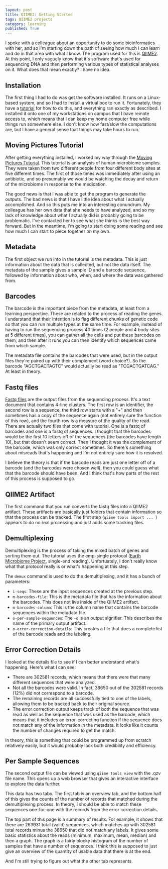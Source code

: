 ```yaml
---
layout: post
title: QIIME2: Getting Started
tags: QIIME2 projects
category: learning
published: True
---
```


I spoke with a colleague about an opportunity to do some bioinformatics with her, and so I'm starting down the path of seeing how much I can learn and do in that area with what I know. The program used for this is [QIIME2](https://qiime2.org/). At this point, I only vaguely know that it's software that's used for sequencing DNA and then performing various types of statistical analyses on it. What does that mean exactly? I have no idea.

## Installation

The first thing I had to do was get the software installed. It runs on a Linux-based system, and so I had to install a virtual box to run it. Fortunately, they have a [tutorial](https://docs.qiime2.org/2020.2/install/virtual/virtualbox/) for how to do this, and everything ran exactly as described. I installed it onto one of my workstations on campus that I have remote access to, which means that I can keep my home computer free while things run somewhere else. I don't know how fast/slow the computations are, but I have a general sense that things may take hours to run.

## Moving Pictures Tutorial

After getting everything installed, I worked my way through the [Moving Pictures Tutorial](https://docs.qiime2.org/2020.2/tutorials/moving-pictures/). This tutorial is an analysis of human microbiome samples. They were taken from two different people from four different body sites at five different times. The first of those times was immediately after using an antibiotic, and so presumably we would be watching the decay and return of the microbiome in response to the medication.

The good news is that I was able to get the program to generate the outputs. The bad news is that I have little idea about what I actually accomplished. And so this puts me into an interesting conundrum. My colleague has her own data that she needs to have analyzed, and so my lack of knowledge about what I actually did is probably going to be problematic. I've contacted her to see what she thinks is the best way forward. But in the meantime, I'm going to start doing some reading and see how much I can start to piece together on my own.

## Metadata

The first object we run into in the tutorial is the metadata. This is just information about the data that is collected, but not the data itself. The metadata of the sample gives a sample ID and a barcode sequence, followed by information about who, when, and where the data was gathered from.

## Barcodes

The barcode is the important piece from the metadata, at least from a learning perspective. These are related to the process of reading the genes. I understand that their intention is to flag different chunks of genetic code so that you can run multiple types at the same time. For example, instead of having to run the sequencing process 40 times (2 people and 4 body sites at 5 different times), you can gather all the cells and put these barcodes on them, and then after it runs you can then identify which sequences came from which sample.

The metadata file contains the barcodes that were used, but in the output files they're paired up with their complement (word choice?). So the barcode "AGCTGACTAGTC" would actually be read as "TCGACTGATCAG." At least in theory.

## Fastq files

[Fastq files](https://en.wikipedia.org/wiki/FASTQ_format) are the output files from the sequencing process. It's a text document that contains 4-line clusters. The first row is an identifier, the second row is a sequence, the third row starts with a "+" and then sometimes has a copy of the sequence again (not entirely sure the function of this row), and the fourth row is a measure of the quality of the read. There are actually two files that come with tutorial. One is a fastq of barcodes and one is a fastq of sequences. I thought that the barcodes would be the first 10 letters off of the sequences (the barcodes have length 10), but that doesn't seem correct. Then I thought it was the complement of the barcode, which was only correct sometimes. So there's something about misreads that's happening and I'm not entirely sure how it is resolved.

I believe the theory is that if the barcode reads are just one letter off of a barcode (and the barcodes were chosen well), then you could guess what that the barcode should have been. And I think that's how parts of the rest of this process is supposed to go.

## QIIME2 Artifact

The first command that you run converts the fastq files into a QIIME2 artifact. These artifacts are basically just folders that contain information so that the process can be tracked. The first step (```qiime tools import ... ```) appears to do no real processing and just adds some tracking files.

## Demultiplexing

Demultiplexing is the process of taking the mixed batch of genes and sorting them out. The tutorial uses the emp-single protocol ([Earth Microbiome Project](https://earthmicrobiome.org/), single-end reading). Unfortuately, I don't really know what that protocol really is or what's happening at this step.

The ```demux``` command is used to do the demultiplexing, and it has a bunch of parameters:
- ```i-seqs```: These are the input sequences created at the previous step.
- ```m-barcodes-file```: This is the metadata file that has the information about the barcodes. This does not live inside of the QIIME2 artifact.
- ```m-barcodes-column```: This is the column name that contains the barcode sequences within the metadata file.
- ```o-per-sample-sequences```: The ```-o``` is an output signifier. This describes the name of the primary output artifact.
- ```o-error-correction-details```: This creates a file that does a complete list of the barcode reads and the labeling.

## Error Correction Details

I looked at the details file to see if I can better understand what's happening. Here's what I can see:
- There are 302581 records, which means that there were that many different sequences that were analyzed.
- Not all the barcodes were valid. In fact, 38650 out of the 302581 records (12%) did not correspond to a barcode.
- The remaining records are all successfully tied to one of the labels, allowing them to be tracked back to their original source.
- The error correction output keeps track of both the sequence that was read as well as the sequence that was used as the barcode, which means that it includes an error-correcting function if the sequence does not match any of the information in the metadata. It looks like it counts the number of changes required to get the match.

In theory, this is something that could be programmed up from scratch relatively easily, but it would probably lack both credibility and efficiency.

## Per Sample Sequences

The second output file can be viewed using ```qiime tools view``` with the .qzv file name. This opens up a web browser that gives an interactive interface to explore the data further.

This data has two tabs. The first tab is an overview tab, and the bottom half of this gives the counts of the number of records that matched during the demultiplexing process. In theory, I should be able to match these sequences one-for-one with the records from the error correction details.

The top part of this page is a summary of results. For example, it shows that there are 263931 total (valid) sequences. which matches up with 302581 total records minus the 38650 that did not match any labels. It gives some basic statistics about the reads (minimum, maximum, mean, median) and then a graph. The graph is a fairly blocky histogram of the number of samples that have a number of sequences. I think this is supposed to just give an overview of the quantity of usable data that there is at the end.

And I'm still trying to figure out what the other tab represents.
